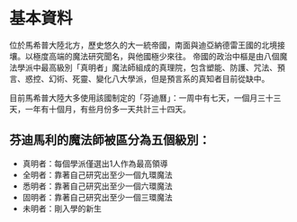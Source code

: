 <!-- TITLE: 魔法帝國芬迪馬利 -->
<!-- SUBTITLE: 魔法宅的迪士尼樂園 -->

# 基本資料
位於馬希普大陸北方，歷史悠久的大一統帝國，南面與迪亞納德雷王國的北境接壤。以極度高端的魔法研究聞名，與他國極少來往。
帝國的政治中樞是由八個魔法學派中最高級別「真明者」魔法師組成的真理院，包含塑能、防護、咒法、預言、惑控、幻術、死靈、變化八大學派，但是預言系的真知者目前從缺中。

目前馬希普大陸大多使用該國制定的「芬迪曆」：一周中有七天，一個月三十三天，一年有十個月，有些月份多一天共計三十四天。

## 芬迪馬利的魔法師被區分為五個級別：
* 真明者：每個學派僅選出1人作為最高領導
* 全明者：靠著自己研究出至少一個九環魔法
* 悉明者：靠著自己研究出至少一個六環魔法
* 固明者：靠著自己研究出至少一個三環魔法
* 未明者：剛入學的新生
